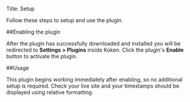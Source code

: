 Title: Setup

Follow these steps to setup and use the plugin.

##Enabling the plugin

After the plugin has successfully downloaded and installed you will be redirected to **Settings > Plugins** inside Koken. Click the plugin's **Enable** button to activate the plugin.

##Usage

This plugin begins working immediately after enabling, so no additional setup is required. Check your live site and your timestamps should be displayed using relative formatting.